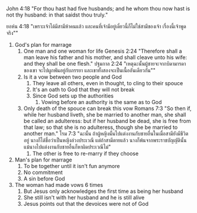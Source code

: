 John 4:18 "For thou hast had five husbands; and he whom thou now hast is not thy husband: in that saidst thou truly."

ยอห์น 4:18 "เพราะเจ้าได้มีสามีห้าคนแล้ว และคนที่เจ้ามีอยู่เดี๋ยวนี้ก็ไม่ใช่สามีของเจ้า เรื่องนี้เจ้าพูดจริง""

1. God's plan for marrage
   1. One man and one woman for life
   Genesis 2:24 "Therefore shall a man leave his father and his mother, and shall cleave unto his wife: and they shall be one flesh."
   ปฐมกาล 2:24 "เหตุฉะนั้นผู้ชายจะจากบิดามารดาของเขา จะไปผูกพันอยู่กับภรรยา และเขาทั้งสองจะเป็นเนื้ออันเดียวกัน""
   2. Is it a vow between two people and God
      1. They leave all others, even in thought, to cling to their spouce
      2. It's an oath to God that they will not break
      3. Since God sets up the authorities
         1. Vowing before an authority is the same as to God
   3. Only death of the spouce can break this vow
      Romans 7:3 "So then if, while her husband liveth, she be married to another man, she shall be called an adulteress: but if her husband be dead, she is free from that law; so that she is no adulteress, though she be married to another man."
      โรม 7:3 "ฉะนั้น ถ้าผู้หญิงนั้นไปแต่งงานกับชายอื่นในเมื่อสามียังมีชีวิตอยู่ นางก็ได้ชื่อว่าเป็นหญิงล่วงประเวณี แต่ถ้าสามีตายแล้ว นางก็พ้นจากพระราชบัญญัตินั้น แม้นางไปแต่งงานกับชายอื่นก็หาผิดประเวณีไม่"
      1. The other is free to re-marry if they choose
2. Man's plan for marrage
   1. To be together until it isn't fun anymore
   2. No commitment
   3. A sin before God
3. The woman had made vows 6 times
   1. But Jesus only acknowledges the first time as being her husband
   2. She still isn't with her husband and he is still alive
   3. Jesus points out that the devoices were not of God